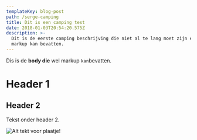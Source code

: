```yaml
---
templateKey: blog-post
path: /serge-camping
title: Dit is een camping test
date: 2018-01-03T20:54:20.575Z
description: >-
  Dit is de eerste camping beschrijving die niet al te lang moet zijn en geen
  markup kan bevatten.
---
```

Dis is de **body die** wel markup `kan`bevatten.

# Header 1

## Header 2

Tekst onder header 2.

![Alt tekt voor plaatje!](/img/chemex.jpg)
